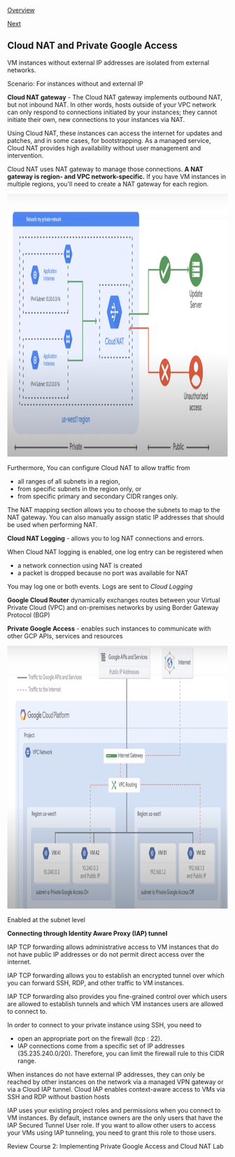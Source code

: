 [Overview](https://github.com/paulowe/gcp/blob/main/readme.md)

[Next](https://github.com/paulowe/gcp/blob/main/virtual-machines-overview.md)

## Cloud NAT and Private Google Access

VM instances without external IP addresses are isolated from external networks.

Scenario: For instances without and external IP

**Cloud NAT gateway** - The Cloud NAT gateway implements outbound NAT, but not inbound NAT. In other words, hosts outside of your VPC network can only respond to connections initiated by your instances; they cannot initiate their own, new connections to your instances via NAT.

Using Cloud NAT, these instances can access the internet for updates and patches, and in some cases, for bootstrapping. As a managed service, Cloud NAT provides high availability without user management and intervention.

Cloud NAT uses NAT gateway to manage those connections. **A NAT gateway is region- and VPC network-specific.** If you have VM instances in multiple regions, you'll need to create a NAT gateway for each region. 

<img src="https://github.com/paulowe/gcp/blob/main/captures/Capture%207.PNG" width="600" height="600" />

Furthermore,  You can configure Cloud NAT to allow traffic from 
- all ranges of all subnets in a region, 
- from specific subnets in the region only, or 
- from specific primary and secondary CIDR ranges only.

The NAT mapping section allows you to choose the subnets to map to the NAT gateway. You can also manually assign static IP addresses that should be used when performing NAT. 

**Cloud NAT Logging** - allows you to log NAT connections and errors.

When Cloud NAT logging is enabled, one log entry can be registered when
- a network connection using NAT is created
- a packet is dropped because no port was available for NAT

You may log one or both events. Logs are sent to *Cloud Logging*

**Google Cloud Router** dynamically exchanges routes between your Virtual Private Cloud (VPC) and on-premises networks by using Border Gateway Protocol (BGP)

**Private Google Access** - enables such instances to communicate with other GCP APIs, services and resources 

<img src="https://github.com/paulowe/gcp/blob/main/captures/Capture%206.PNG" width="700" height="600" />

Enabled at the subnet level

**Connecting through Identity Aware Proxy (IAP) tunnel**

IAP TCP forwarding allows administrative access to VM instances that do not have public IP addresses or do not permit direct access over the internet.

IAP TCP forwarding allows you to establish an encrypted tunnel over which you can forward SSH, RDP, and other traffic to VM instances. 

IAP TCP forwarding also provides you fine-grained control over which users are allowed to establish tunnels and which VM instances users are allowed to connect to.

In order to connect to your private instance using SSH, you need to 
- open an appropriate port on the firewall (tcp : 22). 
- IAP connections come from a specific set of IP addresses (35.235.240.0/20). Therefore, you can limit the firewall rule to this CIDR range.

When instances do not have external IP addresses, they can only be reached by other instances on the network via a managed VPN gateway or via a Cloud IAP tunnel. Cloud IAP enables context-aware access to VMs via SSH and RDP without bastion hosts

IAP uses your existing project roles and permissions when you connect to VM instances. By default, instance owners are the only users that have the IAP Secured Tunnel User role. If you want to allow other users to access your VMs using IAP tunneling, you need to grant this role to those users.

Review Course 2: Implementing Private Google Access and Cloud NAT Lab
